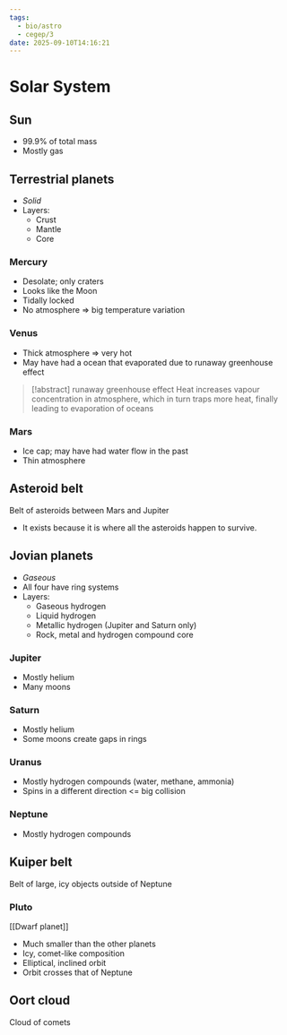 ```yaml
---
tags:
  - bio/astro
  - cegep/3
date: 2025-09-10T14:16:21
---
```


# Solar System

## Sun

- 99.9% of total mass
- Mostly gas

## Terrestrial planets

- *Solid*
- Layers:
	- Crust
	- Mantle
	- Core

### Mercury

- Desolate; only craters
- Looks like the Moon
- Tidally locked
- No atmosphere => big temperature variation

### Venus

- Thick atmosphere => very hot
- May have had a ocean that evaporated due to runaway greenhouse effect

> [!abstract] runaway greenhouse effect
> Heat increases vapour concentration in atmosphere, which in turn traps more heat, finally leading to evaporation of oceans

### Mars

- Ice cap; may have had water flow in the past
- Thin atmosphere

## Asteroid belt

Belt of asteroids between Mars and Jupiter

- It exists because it is where all the asteroids happen to survive.

## Jovian planets

- *Gaseous*
- All four have ring systems
- Layers:
	- Gaseous hydrogen
	- Liquid hydrogen
	- Metallic hydrogen (Jupiter and Saturn only)
	- Rock, metal and hydrogen compound core

### Jupiter

- Mostly helium
- Many moons

### Saturn

- Mostly helium
- Some moons create gaps in rings

### Uranus

- Mostly hydrogen compounds (water, methane, ammonia)
- Spins in a different direction <= big collision

### Neptune

- Mostly hydrogen compounds

## Kuiper belt

Belt of large, icy objects outside of Neptune

### Pluto

[[Dwarf planet]]

- Much smaller than the other planets
- Icy, comet-like composition
- Elliptical, inclined orbit
- Orbit crosses that of Neptune

## Oort cloud

Cloud of comets